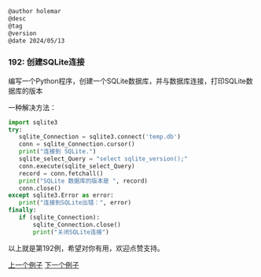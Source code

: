 
```markdown
@author holemar
@desc
@tag
@version 
@date 2024/05/13
```

### 192: 创建SQLite连接

编写一个Python程序，创建一个SQLite数据库，并与数据库连接，打印SQLite数据库的版本

一种解决方法：

```python
import sqlite3
try:
   sqlite_Connection = sqlite3.connect('temp.db')
   conn = sqlite_Connection.cursor()
   print("连接到 SQLite.")
   sqlite_select_Query = "select sqlite_version();"
   conn.execute(sqlite_select_Query)
   record = conn.fetchall()
   print("SQLite 数据库的版本是 ", record)
   conn.close()
except sqlite3.Error as error:
   print("连接到SQLite出错：", error)
finally:
   if (sqlite_Connection):
       sqlite_Connection.close()
       print("关闭SQLite连接")
```

以上就是第192例，希望对你有用，欢迎点赞支持。

[上一个例子](191.md)    [下一个例子](193.md)